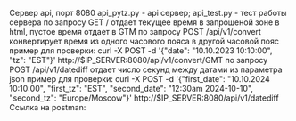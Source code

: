 Сервер api, порт 8080
api_pytz.py - api сервер; api_test.py - тест работы сервера
по запросу GET / отдает текущее время в запрошеной зоне в html, пустое время отдает в GTM
по запросу POST /api/v1/convert конвертирует время из одного часового пояса в другой часовой пояс
пример для проверки: curl -X POST -d '{"date": "10.10.2023 10:10:00", "tz": "EST"}' http://$IP_SERVER:8080/api/v1/convert/GMT
по запросу POST /api/v1/datediff отдает число секунд между датами из параметра json
пример для проверки: curl -X POST -d '{"first_date": "10.10.2024 10:10:00", "first_tz": "EST", "second_date": "12:30am 2024-10-10", "second_tz": "Europe/Moscow"}' http://$IP_SERVER:8080/api/v1/datediff
Ссылка на postman: 

